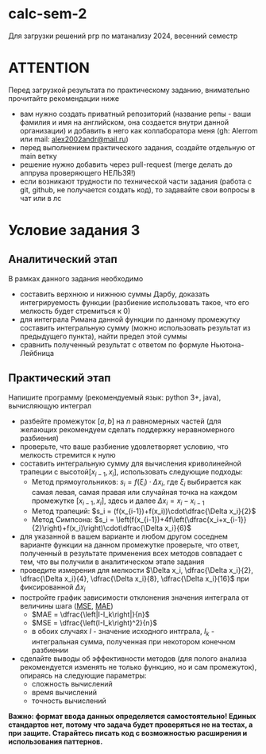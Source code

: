 # calc-sem-2
Для загрузки решений ргр по матанализу 2024, весенний семестр

# ATTENTION
Перед загрузкой результата по практическому заданию, внимательно прочитайте рекомендации ниже
* вам нужно создать приватный репозиторий (название репы - ваши фамилия и имя на английском, она создается внутри данной организации) и добавить в него как коллаборатора меня (gh: Alerrom или mail: alex2002andr@mail.ru)
* перед выполнением практического задания, создайте отдельную от main ветку
* решение нужно добавить через pull-request (merge делать до аппрува проверяющего НЕЛЬЗЯ!)
* если возникают трудности по технической части задания (работа с git, github, не получается создать код), то задавайте свои вопросы в чат или в лс


# Условие задания 3

## Аналитический этап

В рамках данного задания необходимо 

- составить верхнюю и нижнюю суммы Дарбу, доказать интегрируемость функции (разбиение использовать такое, что его мелкость будет стремиться к 0)
- для интеграла Римана данной функции по данному промежутку составить интегральную сумму (можно использовать результат из предыдущего пункта), найти предел этой суммы
- сравнить полученный результат с ответом по формуле Ньютона-Лейбница

## Практический этап

Напишите программу (рекомендуемый язык: python 3+, java), вычисляющую интеграл

- разбейте промежуток $[a, b]$ на $n$ равномерных частей (для желающих рекомендуем сделать поддержку неравномерного разбиения)
- проверьте, что ваше разбиение удовлетворяет условию, что мелкость стремится к нулю
- составить интегральную сумму для вычисления криволинейной трапеции с высотой$[x_{i-1}, x_i]$, использовать следующие подходы:
    - Метод прямоугольников: $s_i = f(\xi_i)\cdot \Delta x_i$, где $\xi_i$ выбирается как самая левая, самая правая или случайная точка на каждом промежутке $[x_{i-1}, x_i]$, здесь и далее $\Delta x_i = x_i - x_{i-1}$
    - Метод трапеций:  $s_i = (f(x_{i-1})+f(x_i))\cdot\dfrac{\Delta x_i}{2}$
    - Метод Симпсона:  $s_i = \left(f(x_{i-1})+4f\left(\dfrac{x_i+x_{i-1}}{2}\right)+f(x_i)\right)\cdot\dfrac{\Delta x_i}{6}$
- для указанной в вашем варианте и любом другом соседнем варианте функции на данном промежутке проверьте, что ответ, полученный в результате применения всех методов совпадает с тем, что вы получили в аналитическом этапе задания
- проведите измерения для мелкости $\Delta x_i, \dfrac{\Delta x_i}{2}, \dfrac{\Delta x_i}{4}, \dfrac{\Delta x_i}{8}, \dfrac{\Delta x_i}{16}$ при фиксированной $\Delta x_i$
- постройте график зависимости отклонения значения интеграла от величины шага ([MSE](https://en.wikipedia.org/wiki/Mean_squared_error), [MAE](https://en.wikipedia.org/wiki/Mean_absolute_error))
    - $MAE = \dfrac{\left|I-I_k\right|}{n}$
    - $MSE = \dfrac{\left(I-I_k\right)^2}{n}$
    - в обоих случаях $I$ - значение исходного интграла,  $I_k$ - интегральная сумма, полученная при некотором конечном разбиении
- сделайте выводы об эффективности методов (для полого анализа рекомендуется изменять не только функцию, но и сам промежуток), опираясь на следующие параметры:
    - сложность вычислений
    - время вычислений
    - точность вычислений

**Важно: формат ввода данных определяется самостоятельно! Единых стандартов нет, потому что задача будет проверяться не на тестах, а при защите. Старайтесь писать код с возможностью расширения и использования паттернов.**
